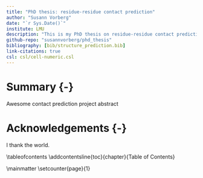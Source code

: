 ```yaml
---
title: "PhD thesis: residue-residue contact prediction"
author: "Susann Vorberg"
date: "`r Sys.Date()`"
institute: LMU
description: "This is my PhD thesis on residue-residue contact prediction."
github-repo: "susannvorberg/phd_thesis"
bibliography: [bib/structure_prediction.bib]
link-citations: true
csl: csl/cell-numeric.csl
---
```


# Summary {-}
Awesome contact prediction project abstract
 
# Acknowledgements {-}

I thank the world.

\tableofcontents
\addcontentsline{toc}{chapter}{Table of Contents}



\mainmatter \setcounter{page}{1}